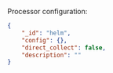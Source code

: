 Processor configuration:

```json
{
    "_id": "helm",
    "config": {},
    "direct_collect": false,
    "description": ""
}
```